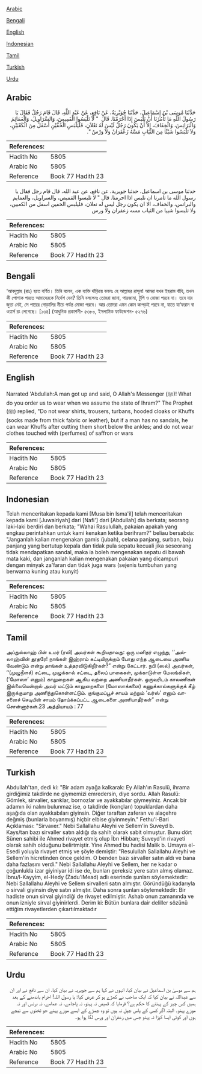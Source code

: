 [Arabic](#arabic)

[Bengali](#bengali)

[English](#english)

[Indonesian](#indonesian)

[Tamil](#tamil)

[Turkish](#turkish)

[Urdu](#urdu)

## Arabic


<div dir="rtl" lang="ar" style={{fontSize:'larger',backgroundColor:'#f8f9fa',padding:20}}>
حَدَّثَنَا مُوسَى بْنُ إِسْمَاعِيلَ، حَدَّثَنَا جُوَيْرِيَةُ، عَنْ نَافِعٍ، عَنْ عَبْدِ اللَّهِ، قَالَ قَامَ رَجُلٌ فَقَالَ يَا رَسُولَ اللَّهِ مَا تَأْمُرُنَا أَنْ نَلْبَسَ إِذَا أَحْرَمْنَا‏.‏ قَالَ ‏ "‏ لاَ تَلْبَسُوا الْقَمِيصَ، وَالسَّرَاوِيلَ، وَالْعَمَائِمَ وَالْبَرَانِسَ، وَالْخِفَافَ، إِلاَّ أَنْ يَكُونَ رَجُلٌ لَيْسَ لَهُ نَعْلاَنِ، فَلْيَلْبَسِ الْخُفَّيْنِ أَسْفَلَ مِنَ الْكَعْبَيْنِ، وَلاَ تَلْبَسُوا شَيْئًا مِنَ الثِّيَابِ مَسَّهُ زَعْفَرَانٌ وَلاَ وَرْسٌ ‏"‏‏.‏
</div>
<div style={{backgroundColor:'#f8f9fa',padding:20, marginBottom: 10}}><table> <thead> <tr> <th>References:</th> <th></th> </tr> </thead> <tbody><tr><td>Hadith No</td><td>5805</td></tr><tr><td>Arabic No</td><td>5805</td></tr><tr><td>Reference</td><td>Book 77 Hadith 23</td></tr></tbody></table></div>


<div dir="rtl" lang="ar" style={{fontSize:'larger',backgroundColor:'#f8f9fa',padding:20}}>
حدثنا موسى بن اسماعيل، حدثنا جويرية، عن نافع، عن عبد الله، قال قام رجل فقال يا رسول الله ما تامرنا ان نلبس اذا احرمنا. قال " لا تلبسوا القميص، والسراويل، والعمايم والبرانس، والخفاف، الا ان يكون رجل ليس له نعلان، فليلبس الخفين اسفل من الكعبين، ولا تلبسوا شييا من الثياب مسه زعفران ولا ورس
</div>
<div style={{backgroundColor:'#f8f9fa',padding:20, marginBottom: 10}}><table> <thead> <tr> <th>References:</th> <th></th> </tr> </thead> <tbody><tr><td>Hadith No</td><td>5805</td></tr><tr><td>Arabic No</td><td>5805</td></tr><tr><td>Reference</td><td>Book 77 Hadith 23</td></tr></tbody></table></div>

## Bengali


<div dir="ltr" lang="bn" style={{fontSize:'larger',backgroundColor:'#f8f9fa',padding:20}}>
‘আবদুল্লাহ (রাঃ) হতে বর্ণিত। তিনি বলেন, এক ব্যক্তি দাঁড়িয়ে বললঃ হে আল্লাহর রাসূল! আমরা যখন ইহরাম বাঁধি, তখন কী পোশাক পরতে আমাদেরকে নির্দেশ দেন? তিনি বললেনঃ তোমরা জামা, পায়জামা, টুপি ও মোজা পরবে না। তবে যার জুতা নেই, সে পায়ের গোড়ালির নীচে পর্যন্ত মোজা পরবে। আর তোমরা এমন কোন কাপড়ই পরবে না, যাতে যা‘ফরান বা ওয়ার্স রং লেগেছে। [১৩৪] (আধুনিক প্রকাশনী- ৫৩৮০, ইসলামিক ফাউন্ডেশন- ৫২৭৬)
</div>
<div style={{backgroundColor:'#f8f9fa',padding:20, marginBottom: 10}}><table> <thead> <tr> <th>References:</th> <th></th> </tr> </thead> <tbody><tr><td>Hadith No</td><td>5805</td></tr><tr><td>Arabic No</td><td>5805</td></tr><tr><td>Reference</td><td>Book 77 Hadith 23</td></tr></tbody></table></div>

## English


<div dir="ltr" lang="en" style={{fontSize:'larger',backgroundColor:'#f8f9fa',padding:20}}>
Narrated 'Abdullah:A man got up and said, O Allah's Messenger (ﷺ)! What do you order us to wear when we assume the state of Ihram?" The Prophet (ﷺ) replied, "Do not wear shirts, trousers, turbans, hooded cloaks or Khuffs (socks made from thick fabric or leather), but if a man has no sandals, he can wear Khuffs after cutting them short below the ankles; and do not wear clothes touched with (perfumes) of saffron or wars
</div>
<div style={{backgroundColor:'#f8f9fa',padding:20, marginBottom: 10}}><table> <thead> <tr> <th>References:</th> <th></th> </tr> </thead> <tbody><tr><td>Hadith No</td><td>5805</td></tr><tr><td>Arabic No</td><td>5805</td></tr><tr><td>Reference</td><td>Book 77 Hadith 23</td></tr></tbody></table></div>

## Indonesian


<div dir="ltr" lang="id" style={{fontSize:'larger',backgroundColor:'#f8f9fa',padding:20}}>
Telah menceritakan kepada kami [Musa bin Isma'il] telah menceritakan kepada kami [Juwairiyah] dari [Nafi'] dari [Abdullah] dia berkata; seorang laki-laki berdiri dan berkata; "Wahai Rasulullah, pakaian apakah yang engkau perintahkan untuk kami kenakan ketika berihram?" beliau bersabda: "Janganlah kalian mengenakan gamis (jubah), celana panjang, surban, baju panjang yang bertutup kepala dan tidak pula sepatu kecuali jika seseorang tidak mendapatkan sandal, maka ia boleh mengenakan sepatu di bawah mata kaki, dan janganlah kalian mengenakan pakaian yang dicampuri dengan minyak za'faran dan tidak juga wars (sejenis tumbuhan yang berwarna kuning atau kunyit)
</div>
<div style={{backgroundColor:'#f8f9fa',padding:20, marginBottom: 10}}><table> <thead> <tr> <th>References:</th> <th></th> </tr> </thead> <tbody><tr><td>Hadith No</td><td>5805</td></tr><tr><td>Arabic No</td><td>5805</td></tr><tr><td>Reference</td><td>Book 77 Hadith 23</td></tr></tbody></table></div>

## Tamil


<div dir="ltr" lang="ta" style={{fontSize:'larger',backgroundColor:'#f8f9fa',padding:20}}>
அப்துல்லாஹ் பின் உமர் (ரலி) அவர்கள் கூறியதாவது: ஒரு மனிதர் எழுந்து, ‘‘அல்லாஹ்வின் தூதரே! நாங்கள் இஹ்ராம் கட்டியிருக்கும் போது எந்த ஆடையை அணிய வேண்டும் என்று தாங்கள் உத்தரவிடுகிறீர்கள்?” என்று கேட்டார். நபி (ஸல்) அவர்கள், ‘‘(முழுநீளச்) சட்டை, முழுக்கால் சட்டை, தலைப் பாகைகள், முக்காடுள்ள மேலங்கிகள், (‘மோஸா’ எனும்) காலுறைகள் ஆகிய வற்றை அணியாதீர்கள். ஒருவரிடம் காலணிகள் இல்லையென்றால் அவர் மட்டும் காலுறைகளை (மோஸாக்களை) கணுக்கால்களுக்குக் கீழ் இருக்குமாறு அணிந்துகொள்ளட்டும். குங்குமப்பூச் சாயம் மற்றும் ‘வர்ஸ்’ எனும் வாசனைச் செடியின் சாயம் தோய்க்கப்பட்ட ஆடைகளை அணியாதீர்கள்” என்று சொன்னார்கள்.23 அத்தியாயம் : 77
</div>
<div style={{backgroundColor:'#f8f9fa',padding:20, marginBottom: 10}}><table> <thead> <tr> <th>References:</th> <th></th> </tr> </thead> <tbody><tr><td>Hadith No</td><td>5805</td></tr><tr><td>Arabic No</td><td>5805</td></tr><tr><td>Reference</td><td>Book 77 Hadith 23</td></tr></tbody></table></div>

## Turkish


<div dir="ltr" lang="tr" style={{fontSize:'larger',backgroundColor:'#f8f9fa',padding:20}}>
Abdullah'tan, dedi ki: "Bir adam ayağa kalkarak: Ey Allah'ın Rasulü, ihrama girdiğimiz takdirde ne giymemizi emredersin, diye sordu. Allah Rasulü: Gömlek, sirvalier, sarıklar, bornozlar ve ayakkabılar giymeyiniz. Ancak bir adamın iki nalını bulunmaz ise, o takdirde (konçları) topuklardan daha aşağıda olan ayakkabıları giyinsin. Diğer taraftan zaferan ve alaçehre değmiş (bunlarla boyanmış) hiçbir elbise giyinmeyin." Fethu'l-Bari Açıklaması: "Sirvaııer." Nebi Sallallahu Aleyhi ve Sellem'in Suveyd b. Kays/tan bazı sirvaller satın aldığı da sahih olarak sabit olmuştur. Bunu dört Sünen sahibi ile Ahmed rivayet etmiş olup İbn Hibban; Suveyd'in rivayeti olarak sahih olduğunu belirtmiştir. Yine Ahmed bu hadisi Malik b. Umayra el-Esedi yoluyla rivayet etmiş ve şöyle demiştir: "Resulullah Sallallahu Aleyhi ve Sellem'in hicretinden önce geldim. O benden bazı sirvaller satın aldı ve bana daha fazlasını verdi." Nebi Sallallahu Aleyhi ve Sellem, her ne kadar o çoğunlukla izar giyiniyar idi ise de, bunları gereksiz yere satın almış olamaz. İbnu/l-Kayyim, el-Hedy (Zadu'lMead) adlı eserinde şunları söylemektedir: Nebi Sallallahu Aleyhi ve Sellem sirvalIeri satın almıştır. Göründüğü kadarıyla o sirvali giyinsin diye satın almıştır. Daha sonra şunları söylemektedir: Bir hadiste onun sirval giyindiği de rivayet edilmiştir. Ashab onun zamanında ve onun izniyle sirval giyinirlerdi. Derim ki: Bütün bunlara dair deliller sözünü ettiğim rivayetlerden çıkartılmaktadır
</div>
<div style={{backgroundColor:'#f8f9fa',padding:20, marginBottom: 10}}><table> <thead> <tr> <th>References:</th> <th></th> </tr> </thead> <tbody><tr><td>Hadith No</td><td>5805</td></tr><tr><td>Arabic No</td><td>5805</td></tr><tr><td>Reference</td><td>Book 77 Hadith 23</td></tr></tbody></table></div>

## Urdu


<div dir="rtl" lang="ur" style={{fontSize:'larger',backgroundColor:'#f8f9fa',padding:20}}>
ہم سے موسیٰ بن اسماعیل نے بیان کیا، انہوں نے کہا ہم سے جویریہ نے بیان کیا، ان سے نافع نے اور ان سے عبداللہ نے بیان کیا کہ ایک صاحب نے کھڑے ہو کر عرض کیا: یا رسول اللہ! احرام باندھنے کے بعد ہمیں کس چیز کے پہننے کا حکم ہے؟ فرمایا کہ قمیص نہ پہنو، نہ پاجامے، نہ عمامے، نہ برنس اور نہ موزے پہنو۔ البتہ اگر کسی کے پاس چپل نہ ہوں تو وہ چمڑے کے ایسے موزے پہنے جو ٹخنوں سے نیچے ہوں اور کوئی ایسا کپڑا نہ پہنو جس میں زعفران اور ورس لگا ہوا ہو۔
</div>
<div style={{backgroundColor:'#f8f9fa',padding:20, marginBottom: 10}}><table> <thead> <tr> <th>References:</th> <th></th> </tr> </thead> <tbody><tr><td>Hadith No</td><td>5805</td></tr><tr><td>Arabic No</td><td>5805</td></tr><tr><td>Reference</td><td>Book 77 Hadith 23</td></tr></tbody></table></div>